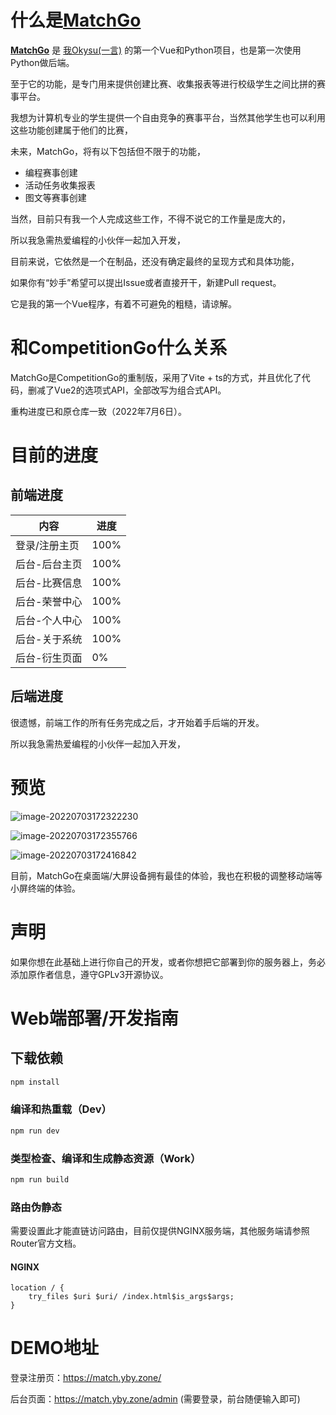 # 什么是[MatchGo](https://github.com/Okysu/MatchGo)

**[MatchGo](https://github.com/Okysu/MatchGo)** 是 [我Okysu(一言)](https://yby.zone) 的第一个Vue和Python项目，也是第一次使用Python做后端。

至于它的功能，是专门用来提供创建比赛、收集报表等进行校级学生之间比拼的赛事平台。

我想为计算机专业的学生提供一个自由竞争的赛事平台，当然其他学生也可以利用这些功能创建属于他们的比赛，

未来，MatchGo，将有以下包括但不限于的功能，

- 编程赛事创建
- 活动任务收集报表
- 图文等赛事创建

当然，目前只有我一个人完成这些工作，不得不说它的工作量是庞大的，

所以我急需热爱编程的小伙伴一起加入开发，

目前来说，它依然是一个在制品，还没有确定最终的呈现方式和具体功能，

如果你有“妙手”希望可以提出Issue或者直接开干，新建Pull request。

它是我的第一个Vue程序，有着不可避免的粗糙，请谅解。

# 和CompetitionGo什么关系

MatchGo是CompetitionGo的重制版，采用了Vite + ts的方式，并且优化了代码，删减了Vue2的选项式API，全部改写为组合式API。

重构进度已和原仓库一致（2022年7月6日）。

# 目前的进度

## 前端进度

| 内容          | 进度 |
| ------------- | ---- |
| 登录/注册主页 | 100% |
| 后台-后台主页 | 100% |
| 后台-比赛信息 | 100% |
| 后台-荣誉中心 | 100% |
| 后台-个人中心 | 100% |
| 后台-关于系统 | 100% |
| 后台-衍生页面 | 0%   |

## 后端进度

很遗憾，前端工作的所有任务完成之后，才开始着手后端的开发。

所以我急需热爱编程的小伙伴一起加入开发，

# 预览

![image-20220703172322230](https://source.yby.zone/upload/images/1656840203_OhCTpbeTrv0.png)

![image-20220703172355766](https://source.yby.zone/upload/images/1656840235_f7rLfnStqCO.png)

![image-20220703172416842](https://source.yby.zone/upload/images/1656840257_Naq2ViYK7lJ.png)

目前，MatchGo在桌面端/大屏设备拥有最佳的体验，我也在积极的调整移动端等小屏终端的体验。

# 声明

如果你想在此基础上进行你自己的开发，或者你想把它部署到你的服务器上，务必添加原作者信息，遵守GPLv3开源协议。

# Web端部署/开发指南

## 下载依赖

```sh
npm install
```

### 编译和热重载（Dev）

```sh
npm run dev
```

### 类型检查、编译和生成静态资源（Work）

```sh
npm run build
```
### 路由伪静态

需要设置此才能直链访问路由，目前仅提供NGINX服务端，其他服务端请参照Router官方文档。

#### NGINX

```
location / {
	try_files $uri $uri/ /index.html$is_args$args;
}
```

# DEMO地址

登录注册页：https://match.yby.zone/

后台页面：https://match.yby.zone/admin (需要登录，前台随便输入即可)